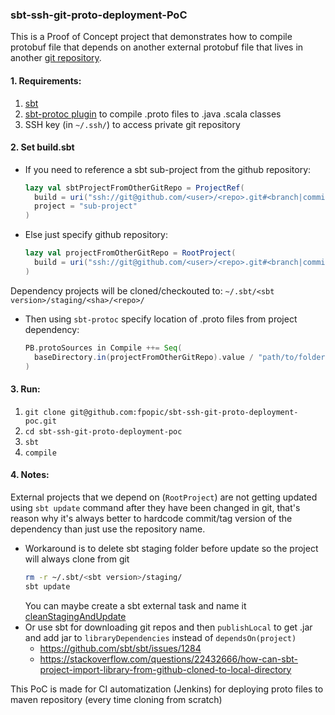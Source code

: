 ### sbt-ssh-git-proto-deployment-PoC

This is a Proof of Concept project that demonstrates how to compile protobuf file
that depends on another external protobuf file that lives in another [git repository](https://github.com/fpopic/github-repo-hosting-protobuf).

#### 1. Requirements:
1.  [sbt](https://www.scala-sbt.org/download.html)
2.  [sbt-protoc plugin](project/protoc.sbt) to compile .proto files to .java .scala classes
3.  SSH key (in `~/.ssh/`) to access private git repository

#### 2. Set build.sbt
-   If you need to reference a sbt sub-project from the github repository:
    ```scala
    lazy val sbtProjectFromOtherGitRepo = ProjectRef(
      build = uri("ssh://git@github.com/<user>/<repo>.git#<branch|commit|tag>"),
      project = "sub-project"
    )
    ```
-   Else just specify github repository:
    ```scala
    lazy val projectFromOtherGitRepo = RootProject(
      build = uri("ssh://git@github.com/<user>/<repo>.git#<branch|commit|tag>")
    )
    ```
Dependency projects will be cloned/checkouted to:  `~/.sbt/<sbt version>/staging/<sha>/<repo>/`

-   Then using `sbt-protoc` specify location of .proto files from project dependency:
    ```scala
    PB.protoSources in Compile ++= Seq(
      baseDirectory.in(projectFromOtherGitRepo).value / "path/to/folder/where/protos/are"
    )
    ```
    
#### 3. Run:
1. ```git clone git@github.com:fpopic/sbt-ssh-git-proto-deployment-poc.git```
2. ```cd sbt-ssh-git-proto-deployment-poc```
2. ```sbt```
3. ```compile```


#### 4. Notes:
External projects that we depend on (`RootProject`) are not getting updated using `sbt update` command after they have been changed in git, 
that's reason why it's always better to hardcode commit/tag version of the dependency than just use the repository name.
- Workaround is to delete sbt staging folder before update so the project will always clone from git
    ```bash
    rm -r ~/.sbt/<sbt version>/staging/
    sbt update 
    ```
    You can maybe create a sbt external task and name it [cleanStagingAndUpdate](https://groups.google.com/forum/#!topic/simple-build-tool/YJnUNSjrU6Q)
- Or use sbt for downloading git repos and then ```publishLocal```  to get .jar and add jar to ```libraryDependencies``` instead of `dependsOn(project)`
    - https://github.com/sbt/sbt/issues/1284
    - https://stackoverflow.com/questions/22432666/how-can-sbt-project-import-library-from-github-cloned-to-local-directory

This PoC is made for CI automatization (Jenkins) for deploying proto files to maven repository (every time cloning from scratch)
